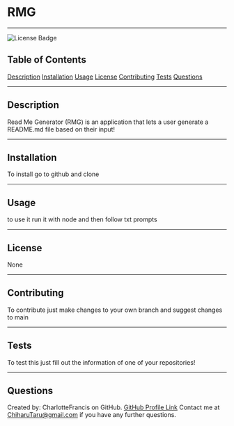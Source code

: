 # RMG
---
![License Badge]('https://img.shields.io/badge/license-MIT-blue.svg')
## Table of Contents
[Description](#description)
[Installation](#installation)
[Usage](#usage)
[License](#license)
[Contributing](#contributing)
[Tests](#tests)
[Questions](#questions)


---
## Description
Read Me Generator (RMG) is an application that lets a user generate a README.md file based on their input!

---
## Installation
To install go to github and clone

---
## Usage
to use it run it with node and then follow txt prompts

---
## License
None

---
## Contributing
To contribute just make changes to your own branch and suggest changes to main

---
## Tests
To test this just fill out the information of one of your repositories!

---
## Questions
Created by: CharlotteFrancis on GitHub.
[GitHub Profile Link](github.com/CharlotteFrancis)
Contact me at ChiharuTaru@gmail.com if you have any further questions.
